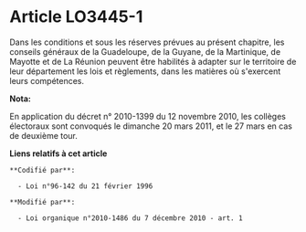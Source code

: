 # Article LO3445-1

Dans les conditions et sous les réserves prévues au présent chapitre, les conseils généraux de la Guadeloupe, de la Guyane,
de la Martinique, de Mayotte et de La Réunion peuvent être habilités à adapter sur le territoire de leur département les lois
et règlements, dans les matières où s'exercent leurs compétences.

**Nota:**

En application du décret n° 2010-1399 du 12 novembre 2010, les collèges électoraux sont convoqués le dimanche 20 mars 2011,
et le 27 mars en cas de deuxième tour.

**Liens relatifs à cet article**

	**Codifié par**:

	  - Loi n°96-142 du 21 février 1996

	**Modifié par**:

	  - Loi organique n°2010-1486 du 7 décembre 2010 - art. 1
